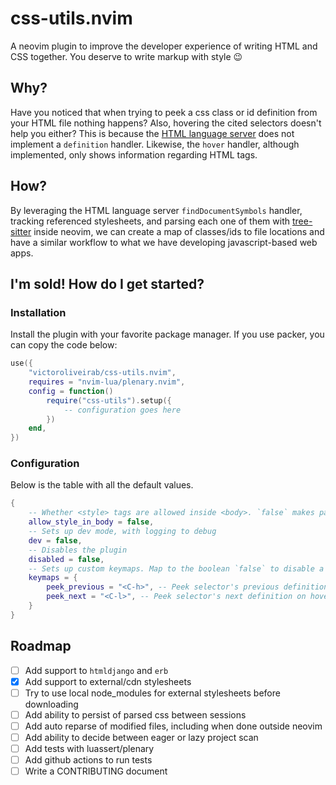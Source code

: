 # css-utils.nvim

A neovim plugin to improve the developer experience of writing HTML and CSS together. You deserve to write markup with style 😉

## Why?

Have you noticed that when trying to peek a css class or id definition from your HTML file nothing happens? Also, hovering the cited selectors doesn't help you either?
This is because the [HTML language server](https://github.com/microsoft/vscode-html-languageservice) does not implement a `definition` handler.
Likewise, the `hover` handler, although implemented, only shows information regarding HTML tags.

## How?

By leveraging the HTML language server `findDocumentSymbols` handler, tracking referenced stylesheets, and parsing each one of them with [tree-sitter](https://github.com/tree-sitter/tree-sitter) inside neovim,
we can create a map of classes/ids to file locations and have a similar workflow to what we have developing javascript-based web apps.

## I'm sold! How do I get started?

### Installation

Install the plugin with your favorite package manager. If you use packer, you can copy the code below:

```lua
use({
    "victoroliveirab/css-utils.nvim",
    requires = "nvim-lua/plenary.nvim",
    config = function()
        require("css-utils").setup({
            -- configuration goes here
        })
    end,
}) 
```

### Configuration
Below is the table with all the default values.

```lua
{
    -- Whether <style> tags are allowed inside <body>. `false` makes parsing html bail when <body> is found, which should increase performance.
    allow_style_in_body = false,
    -- Sets up dev mode, with logging to debug
    dev = false,
    -- Disables the plugin
    disabled = false,
    -- Sets up custom keymaps. Map to the boolean `false` to disable a keymap
    keymaps = {
        peek_previous = "<C-h>", -- Peek selector's previous definition on hover
        peek_next = "<C-l>", -- Peek selector's next definition on hover
    }
}
```

## Roadmap
- [ ] Add support to `htmldjango` and `erb`
- [x] Add support to external/cdn stylesheets
- [ ] Try to use local node_modules for external stylesheets before downloading
- [ ] Add ability to persist of parsed css between sessions
- [ ] Add auto reparse of modified files, including when done outside neovim
- [ ] Add ability to decide between eager or lazy project scan
- [ ] Add tests with luassert/plenary
- [ ] Add github actions to run tests
- [ ] Write a CONTRIBUTING document
